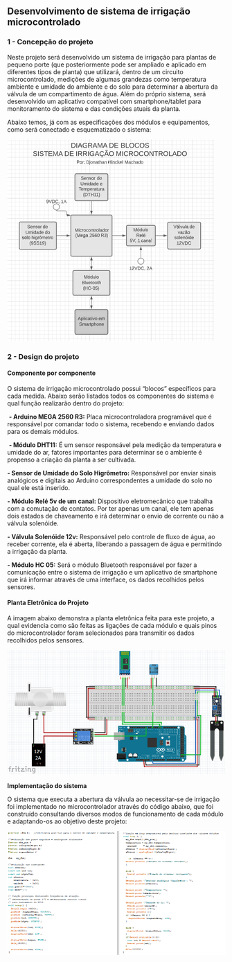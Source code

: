 ## **Desenvolvimento de sistema de irrigação microcontrolado**

### **1 - Concepção do projeto**			

Neste projeto será desenvolvido um sistema de irrigação para plantas de pequeno porte (que posteriormente pode ser ampliado e aplicado em diferentes tipos de planta) que utilizará, dentro de um circuito microcontrolado, medições de algumas grandezas como temperatura ambiente e umidade do ambiente e do solo para determinar a abertura da válvula de um compartimento de água. Além do próprio sistema, será desenvolvido um aplicativo compatível com smartphone/tablet para monitoramento do sistema e das condições atuais da planta.

Abaixo temos, já com as especificações dos módulos e equipamentos, como será conectado e esquematizado o sistema:

![alt text](https://github.com/LPAE/pi2_eng_20_1/blob/master/DJONATHAN/Diagrama%20de%20blocos.PNG)

### **2 - Design do projeto**


#### **Componente por componente**
	
O sistema de irrigação microcontrolado possui “blocos” específicos para cada medida. 
Abaixo serão listados todos os componentes do sistema e qual função realizarão dentro do projeto:
	
​	**- Arduino MEGA 2560 R3:** Placa microcontroladora programável que é responsável por comandar todo o sistema, recebendo e enviando dados para os demais módulos.

​	**- Módulo DHT11:** É um sensor responsável pela medição da temperatura e umidade do ar, fatores importantes para determinar se o ambiente é propenso a criação da planta a ser cultivada.

**- Sensor de Umidade do Solo Higrômetro:** Responsável por enviar sinais analógicos e digitais ao Arduino correspondentes a umidade do solo no qual ele está inserido. 

**- Módulo Relé 5v de um canal:** Dispositivo eletromecânico que trabalha com a comutação de contatos. Por ter apenas um canal, ele tem apenas dois estados de chaveamento e irá determinar o envio de corrente ou não a válvula solenóide.

**- Válvula Solenóide 12v:** Responsável pelo controle de fluxo de água, ao receber corrente, ela é aberta, liberando a passagem de água e permitindo a irrigação da planta.
	
**- Módulo HC 05:** Será o módulo Bluetooth responsável por fazer a comunicação entre o sistema de irrigação e um aplicativo de smartphone que irá informar através de uma interface, os dados recolhidos pelos sensores.


#### **Planta Eletrônica do Projeto**

A imagem abaixo demonstra a planta eletrônica feita para este projeto, a qual evidencia como são feitas as ligações de cada módulo e quais pinos do microcontrolador foram selecionados para transmitir os dados recolhidos pelos sensores.

![alt text](https://github.com/LPAE/pi2_eng_20_1/blob/master/DJONATHAN/Planta%20-%20Sist_irrig_2020_1.PNG)


**Implementação do sistema**

O sistema que executa a abertura da válvula ao necessitar-se de irrigação foi implementado no microcontrolador através do código abaixo, que foi construído consultando diversos modos de funcionamento de cada módulo e adaptando-os ao objetivo deste projeto:

![alt text](https://github.com/LPAE/pi2_eng_20_1/blob/master/DJONATHAN/Sketch_projeto_irriga%C3%A7%C3%A3o.png)

